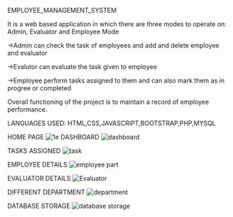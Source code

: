 EMPLOYEE_MANAGEMENT_SYSTEM

It is a web based application in which there are three modes to operate on: Admin, Evaluator and Employee Mode

->Admin can check the task of employees and add and delete employee and evaluator

->Evalutor can evaluate the task given to employee

->Employee perform tasks assigned to them and can also mark them as in progree or completed

Overall functioning of the project is to maintain a record of employee performance.

LANGUAGES USED: HTML,CSS,JAVASCRIPT,BOOTSTRAP,PHP,MYSQL

HOME PAGE
![1e](https://user-images.githubusercontent.com/71014778/167453453-f76912ef-72f6-4d6c-8a73-e2b9569bb58d.PNG)
DASHBOARD
![dashboard](https://user-images.githubusercontent.com/71014778/161868086-2dcc1e03-b522-422b-b713-09f2d3c0e0d7.PNG)

TASKS ASSIGNED
![task](https://user-images.githubusercontent.com/71014778/161868132-2c1568fb-ad6e-49e4-9e3d-416bde41cdfc.PNG)

EMPLOYEE DETAILS
![employee part](https://user-images.githubusercontent.com/71014778/161869289-4b2fe984-de82-408a-96dc-d2b52169bc4f.PNG)

EVALUATOR DETAILS
![Evaluator](https://user-images.githubusercontent.com/71014778/161869299-b6a6ec4f-164c-4071-8f75-25075784919f.PNG)

DIFFERENT DEPARTMENT
![department](https://user-images.githubusercontent.com/71014778/161869312-28e9e4d0-ea4a-45ad-8d0e-5baeb4792c37.PNG)

DATABASE STORAGE
![database storage](https://user-images.githubusercontent.com/71014778/161869970-ede0e049-23e2-4421-978d-faf8858bd645.PNG)





